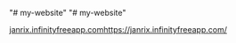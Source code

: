 "# my-website" 
"# my-website" 

[janrix.infinityfreeapp.com](https://janrix.infinityfreeapp.com/)https://janrix.infinityfreeapp.com/
